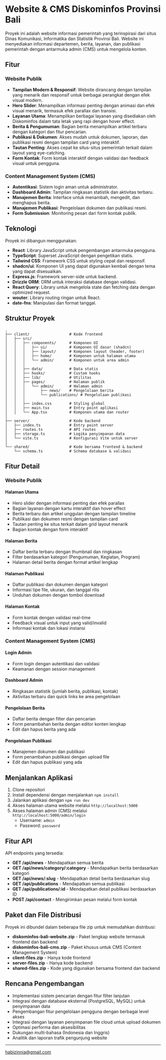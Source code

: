 # Website & CMS Diskominfos Provinsi Bali

Proyek ini adalah website informasi pemerintah yang terinspirasi dari situs Dinas Komunikasi, Informatika dan Statistik Provinsi Bali. Website ini menyediakan informasi departemen, berita, layanan, dan publikasi pemerintah dengan antarmuka admin (CMS) untuk mengelola konten.

## Fitur

### Website Publik
- **Tampilan Modern & Responsif**: Website dirancang dengan tampilan yang menarik dan responsif untuk berbagai perangkat dengan efek visual modern.
- **Hero Slider**: Menampilkan informasi penting dengan animasi dan efek visual menarik, termasuk efek parallax dan transisi.
- **Layanan Utama**: Menampilkan berbagai layanan yang disediakan oleh Diskominfos dalam tata letak yang rapi dengan hover effect.
- **Berita & Pengumuman**: Bagian berita menampilkan artikel terbaru dengan kategori dan fitur pencarian.
- **Publikasi & Dokumen**: Akses mudah untuk dokumen, laporan, dan publikasi resmi dengan tampilan card yang interaktif.
- **Tautan Penting**: Akses cepat ke situs-situs pemerintah terkait dalam layout yang eye-catching.
- **Form Kontak**: Form kontak interaktif dengan validasi dan feedback visual untuk pengguna.

### Content Management System (CMS)
- **Autentikasi**: Sistem login aman untuk administrator.
- **Dashboard Admin**: Tampilan ringkasan statistik dan aktivitas terbaru.
- **Manajemen Berita**: Interface untuk menambah, mengedit, dan menghapus berita.
- **Manajemen Publikasi**: Pengelolaan dokumen dan publikasi resmi.
- **Form Submission**: Monitoring pesan dari form kontak publik.

## Teknologi

Proyek ini dibangun menggunakan:

- **React**: Library JavaScript untuk pengembangan antarmuka pengguna.
- **TypeScript**: Superset JavaScript dengan pengetikan statis.
- **Tailwind CSS**: Framework CSS untuk styling cepat dan responsif.
- **shadcn/ui**: Komponen UI yang dapat digunakan kembali dengan tema yang dapat disesuaikan.
- **Express.js**: Framework server-side untuk backend.
- **Drizzle ORM**: ORM untuk interaksi database dengan validasi.
- **React Query**: Library untuk mengelola state dan fetching data dengan optimized request.
- **wouter**: Library routing ringan untuk React.
- **date-fns**: Manipulasi dan format tanggal.

## Struktur Proyek

```
.
├── client/                  # Kode frontend
│   ├── src/
│   │   ├── components/      # Komponen UI
│   │   │   ├── ui/          # Komponen UI dasar (shadcn)
│   │   │   ├── layout/      # Komponen layout (header, footer)
│   │   │   ├── home/        # Komponen untuk halaman utama
│   │   │   └── admin/       # Komponen untuk area admin
│   │   │
│   │   ├── data/            # Data statis
│   │   ├── hooks/           # Custom hooks
│   │   ├── lib/             # Utilitas
│   │   ├── pages/           # Halaman publik
│   │   │   └── admin/       # Halaman admin
│   │   │       ├── news/    # Pengelolaan berita
│   │   │       └── publications/ # Pengelolaan publikasi
│   │   │
│   │   ├── index.css        # Styling global
│   │   ├── main.tsx         # Entry point aplikasi
│   │   └── App.tsx          # Komponen utama dan router
│
├── server/                  # Kode backend
│   ├── index.ts             # Entry point server
│   ├── routes.ts            # API routes
│   ├── storage.ts           # Logika penyimpanan data
│   └── vite.ts              # Konfigurasi Vite untuk server
│
└── shared/                  # Kode bersama frontend & backend
    └── schema.ts            # Schema database & validasi
```

## Fitur Detail

### Website Publik
#### Halaman Utama
- Hero slider dengan informasi penting dan efek parallax
- Bagian layanan dengan kartu interaktif dan hover effect
- Berita terbaru dan artikel unggulan dengan tampilan timeline
- Publikasi dan dokumen resmi dengan tampilan card
- Tautan penting ke situs terkait dalam grid layout menarik
- Bagian kontak dengan form interaktif

#### Halaman Berita
- Daftar berita terbaru dengan thumbnail dan ringkasan
- Filter berdasarkan kategori (Pengumuman, Kegiatan, Program)
- Halaman detail berita dengan format artikel lengkap

#### Halaman Publikasi
- Daftar publikasi dan dokumen dengan kategori
- Informasi tipe file, ukuran, dan tanggal rilis
- Unduhan dokumen dengan tombol download

#### Halaman Kontak
- Form kontak dengan validasi real-time
- Feedback visual untuk input yang valid/invalid
- Informasi kontak dan lokasi instansi

### Content Management System (CMS)
#### Login Admin
- Form login dengan autentikasi dan validasi
- Keamanan dengan session management

#### Dashboard Admin
- Ringkasan statistik (jumlah berita, publikasi, kontak)
- Aktivitas terbaru dan quick links ke area pengelolaan

#### Pengelolaan Berita
- Daftar berita dengan filter dan pencarian
- Form penambahan berita dengan editor konten lengkap
- Edit dan hapus berita yang ada

#### Pengelolaan Publikasi
- Manajemen dokumen dan publikasi
- Form penambahan publikasi dengan upload file
- Edit dan hapus publikasi yang ada

## Menjalankan Aplikasi

1. Clone repositori
2. Install dependensi dengan menjalankan `npm install`
3. Jalankan aplikasi dengan `npm run dev`
4. Akses halaman utama website melalui `http://localhost:5000`
5. Akses halaman admin (CMS) melalui `http://localhost:5000/admin/login`
   - Username: `admin`
   - Password: `password`

## Fitur API

API endpoints yang tersedia:

- **GET /api/news** - Mendapatkan semua berita
- **GET /api/news/category/:category** - Mendapatkan berita berdasarkan kategori
- **GET /api/news/:slug** - Mendapatkan detail berita berdasarkan slug
- **GET /api/publications** - Mendapatkan semua publikasi
- **GET /api/publications/:id** - Mendapatkan detail publikasi berdasarkan ID
- **POST /api/contact** - Mengirimkan pesan melalui form kontak

## Paket dan File Distribusi

Proyek ini dibundel dalam beberapa file zip untuk memudahkan distribusi:

- **diskominfos-bali-website.zip** - Paket lengkap website termasuk frontend dan backend
- **diskominfos-bali-cms.zip** - Paket khusus untuk CMS (Content Management System)
- **client-files.zip** - Hanya kode frontend
- **server-files.zip** - Hanya kode backend
- **shared-files.zip** - Kode yang digunakan bersama frontend dan backend

## Rencana Pengembangan

- Implementasi sistem pencarian dengan fitur filter lanjutan
- Integrasi dengan database eksternal (PostgreSQL, MySQL) untuk penyimpanan data
- Pengembangan fitur pengelolaan pengguna dengan berbagai level akses
- Integrasi dengan layanan penyimpanan file cloud untuk upload dokumen
- Optimasi performa dan aksesibilitas
- Dukungan multi-bahasa (Indonesia dan Inggris)
- Analitik dan laporan trafik pengunjung website

---

habizinnia@gmail.com